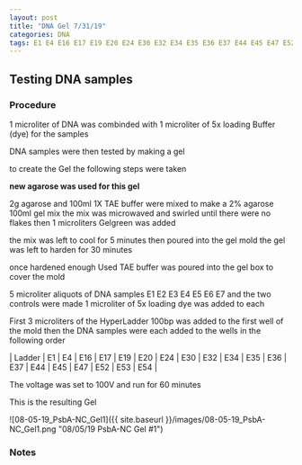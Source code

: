 ```yaml
---
layout: post
title: "DNA Gel 7/31/19"
categories: DNA
tags: E1 E4 E16 E17 E19 E20 E24 E30 E32 E34 E35 E36 E37 E44 E45 E47 E52 E53 E54
---
```


## Testing DNA samples

### Procedure

1 microliter of DNA was combinded with 1 microliter of 5x loading Buffer (dye) for the samples

DNA samples were then tested by making a gel

to create the Gel the following steps were taken 

**new agarose was used for this gel**

2g agarose and 100ml 1X TAE buffer were mixed to make a 2% agarose 100ml gel mix 
the mix was microwaved and swirled until there were no flakes 
then 1 microliters Gelgreen was added

the mix was left to cool for 5 minutes then poured into the gel mold
the gel was left to harden for 30 minutes 

once hardened enough Used TAE buffer was poured into the gel box to cover the mold

5 microliter aliquots of DNA samples  E1 E2 E3 E4 E5 E6 E7 and the two controls were made 
1 microliter of 5x loading dye was added to each

First 3 microliters of the HyperLadder 100bp was added to the first well of the mold 
then the DNA samples were each added to the wells in the following order 

| Ladder | E1 | E4 | E16 | E17 | E19 | E20 | E24 | E30 | E32 | E34 | E35 | E36 | E37 | E44 | E45 | E47 | E52 | E53 | E54 | 

The voltage was set to 100V and run for 60 minutes


This is the resulting Gel

![08-05-19_PsbA-NC_Gel1]({{ site.baseurl }}/images/08-05-19_PsbA-NC_Gel1.png "08/05/19 PsbA-NC Gel #1")


### Notes
